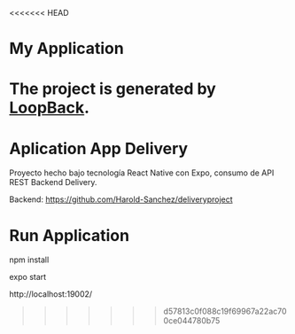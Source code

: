 <<<<<<< HEAD
# My Application

The project is generated by [LoopBack](http://loopback.io).
=======
# Aplication App Delivery

Proyecto hecho bajo tecnología React Native con Expo, consumo de API REST Backend Delivery.

Backend: https://github.com/Harold-Sanchez/deliveryproject

# Run Application

npm install

expo start


http://localhost:19002/
>>>>>>> d57813c0f088c19f69967a22ac700ce044780b75
